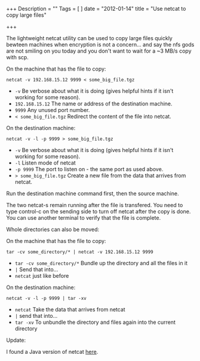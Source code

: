 +++
Description = ""
Tags = [
]
date = "2012-01-14"
title = "Use netcat to copy large files"

+++

The lightweight netcat utility can be used to copy large files quickly bewteen machines when encryption is not a concern... and say the nfs gods are not smiling on you today and you don't want to wait for a ~3 MB/s copy with scp.<!--more-->

On the machine that has the file to copy:

`netcat -v 192.168.15.12 9999 < some_big_file.tgz`

* `-v` Be verbose about what it is doing (gives helpful hints if it isn't working for some reason).
* `192.168.15.12` The name or address of the destination machine.
* `9999` Any unused port number.
* `< some_big_file.tgz` Redirect the content of the file into netcat.

On the destination machine:

`netcat -v -l -p 9999 > some_big_file.tgz`

* `-v` Be verbose about what it is doing (gives helpful hints if it isn't working for some reason).
* `-l` Listen mode of netcat
* `-p 9999` The port to listen on - the same port as used above.
* `> some_big_file.tgz` Create a new file from the data that arrives from netcat.

Run the destination machine command first, then the source machine.

The two netcat-s remain running after the file is transfered.  You need to type control-c on the sending side to turn off netcat after the copy is done.  You can use another terminal to verify that the file is complete.

Whole directories can also be moved:

On the machine that has the file to copy:

`tar -cv some_directory/* | netcat -v 192.168.15.12 9999`

* `tar -cv some_directory/*` Bundle up the directory and all the files in it
* `|` Send that into...
* `netcat` just like before

On the destination machine:

`netcat -v -l -p 9999 | tar -xv`

* `netcat`  Take the data that arrives from netcat
* `|` send that into...
* `tar -xv` To unbundle the directory and files again into the current directory

Update:

I found a Java version of netcat [here](http://rrusin.blogspot.com/2012/05/netcat-in-java.html).